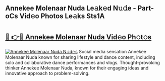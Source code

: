 ## Annekee Molenaar Nuda Le𝚊k𝚎d N𝚞𝚍e - Part-oCs Vid𝚎o Photos Le𝚊ks Sts1A

# <h2><a href="http://fbdfy8.evod.top/?m=Annekee+Molenaar+Nuda">🔗 👉🔴 Annekee Molenaar Nuda Vid𝚎o Ph𝚘t𝚘s</a></h2>

[![Annekee Molenaar Nuda N𝚞d𝚎s](https://i.imgur.com/8V9OHl7.gif)](http://fbdfy8.evod.top/?m=Annekee+Molenaar+Nuda)
Social media sensation Annekee Molenaar Nuda known for sharing lifestyle and dance content, including solo and collaborative dance performances and vlogs. Thought-provoking thinker Annekee Molenaar Nuda, known for their engaging ideas and innovative approach to problem-solving. 
